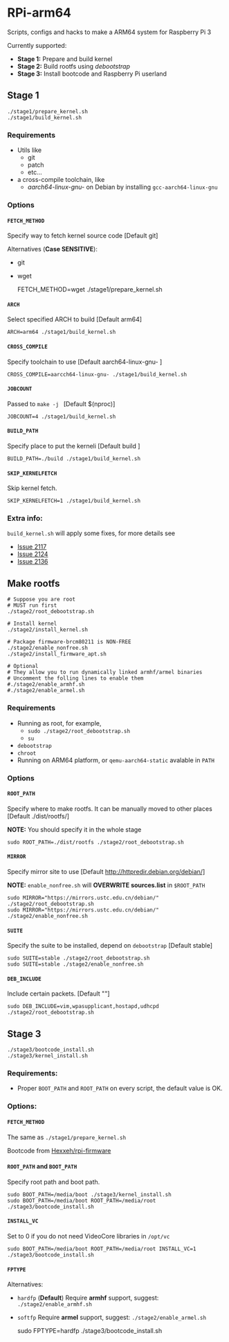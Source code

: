 # RPi-arm64
Scripts, configs and hacks to make a ARM64 system for Raspberry Pi 3

Currently supported:

* **Stage 1:** Prepare and build kernel
* **Stage 2:** Build rootfs using _debootstrap_
* **Stage 3:** Install bootcode and Raspberry Pi userland

## Stage 1
```
./stage1/prepare_kernel.sh
./stage1/build_kernel.sh
```

### Requirements
* Utils like
    * git
    * patch
    * etc...
* a cross-compile toolchain, like
    * _aarch64-linux-gnu-_ on Debian by installing `gcc-aarch64-linux-gnu`

### Options
#### `FETCH_METHOD`
Specify way to fetch kernel source code [Default git]

Alternatives (**Case SENSITIVE**):

* git
* wget

    FETCH_METHOD=wget ./stage1/prepare_kernel.sh

#### `ARCH`
Select specified ARCH to build [Default arm64]

    ARCH=arm64 ./stage1/build_kernel.sh
#### `CROSS_COMPILE`
Specify toolchain to use [Default aarch64-linux-gnu- ]

    CROSS_COMPILE=aarcch64-linux-gnu- ./stage1/build_kernel.sh
#### `JOBCOUNT`
Passed to `make -j ` [Default $(nproc)]

    JOBCOUNT=4 ./stage1/build_kernel.sh

#### `BUILD_PATH`
Specify place to put the kerneli [Default build ]

    BUILD_PATH=./build ./stage1/build_kernel.sh
#### `SKIP_KERNELFETCH`
Skip kernel fetch.

    SKIP_KERNELFETCH=1 ./stage1/build_kernel.sh

### Extra info:
`build_kernel.sh` will apply some fixes, for more details see

 * [Issue 2117](https://github.com/raspberrypi/linux/issues/2117)
 * [Issue 2124](https://github.com/raspberrypi/linux/issues/2124)
 * [Issue 2136](https://github.com/raspberrypi/linux/issues/2136)

## Make rootfs
```
# Suppose you are root
# MUST run first
./stage2/root_debootstrap.sh

# Install kernel
./stage2/install_kernel.sh

# Package firmware-brcm80211 is NON-FREE
./stage2/enable_nonfree.sh
./stage2/install_firmware_apt.sh

# Optional
# They allow you to run dynamically linked armhf/armel binaries
# Uncomment the folling lines to enable them
#./stage2/enable_armhf.sh
#./stage2/enable_armel.sh

```

### Requirements
* Running as root, for example,
    * `sudo ./stage2/root_debootstrap.sh`
    * `su`
* `debootstrap`
* `chroot`
* Running on ARM64 platform, or `qemu-aarch64-static` avalable in `PATH`

### Options
#### `ROOT_PATH`
Specify where to make rootfs.
It can be manually moved to other places [Default ./dist/rootfs/]

**NOTE:** You should specify it in the whole stage

    sudo ROOT_PATH=./dist/rootfs ./stage2/root_debootstrap.sh

#### `MIRROR`
Specify mirror site to use [Default http://httpredir.debian.org/debian/]

**NOTE:** `enable_nonfree.sh` will **OVERWRITE sources.list** in `$ROOT_PATH`

    sudo MIRROR="https://mirrors.ustc.edu.cn/debian/" ./stage2/root_debootstrap.sh
    sudo MIRROR="https://mirrors.ustc.edu.cn/debian/" ./stage2/enable_nonfree.sh

#### `SUITE`
Specify the suite to be installed, depend on `debootstrap` [Default stable]

    sudo SUITE=stable ./stage2/root_debootstrap.sh
    sudo SUITE=stable ./stage2/enable_nonfree.sh

#### `DEB_INCLUDE`
Include certain packets. [Default ""]

    sudo DEB_INCLUDE=vim,wpasupplicant,hostapd,udhcpd ./stage2/root_debootstrap.sh

## Stage 3
```
./stage3/bootcode_install.sh
./stage3/kernel_install.sh
```
### Requirements:
* Proper `BOOT_PATH` and `ROOT_PATH` on every script, the default value is OK.

### Options:
#### `FETCH_METHOD`
The same as `./stage1/prepare_kernel.sh`

Bootcode from [Hexxeh/rpi-firmware](https://github.com/Hexxeh/rpi-firmware)

#### `ROOT_PATH` and `BOOT_PATH`
Specify root path and boot path.

    sudo BOOT_PATH=/media/boot ./stage3/kernel_install.sh
    sudo BOOT_PATH=/media/boot ROOT_PATH=/media/root ./stage3/bootcode_install.sh

#### `INSTALL_VC`
Set to 0 if you do not need VideoCore libraries in `/opt/vc`

    sudo BOOT_PATH=/media/boot ROOT_PATH=/media/root INSTALL_VC=1 ./stage3/bootcode_install.sh

#### `FPTYPE`
Alternatives:

* `hardfp` (**Default**)
    Require **armhf** support, suggest: `./stage2/enable_armhf.sh`
* `softfp`
     Require **armel** support, suggest: `./stage2/enable_armel.sh`

    sudo FPTYPE=hardfp ./stage3/bootcode_install.sh
